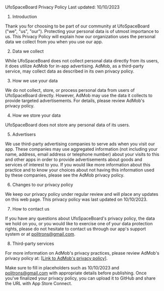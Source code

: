 UfoSpaceBoard Privacy Policy
Last updated: 10/10/2023

1. Introduction

Thank you for choosing to be part of our community at UfoSpaceBoard ("we", "us", "our"). Protecting your personal data is of utmost importance to us. This Privacy Policy will explain how our organization uses the personal data we collect from you when you use our app.

2. Data we collect

While UfoSpaceBoard does not collect personal data directly from its users, it does utilize AdMob for in-app advertising. AdMob, as a third-party service, may collect data as described in its own privacy policy.

3. How we use your data

We do not collect, store, or process personal data from users of UfoSpaceBoard directly. However, AdMob may use the data it collects to provide targeted advertisements. For details, please review AdMob's privacy policy.

4. How we store your data

UfoSpaceBoard does not store any personal data of its users.

5. Advertisers

We use third-party advertising companies to serve ads when you visit our app. These companies may use aggregated information (not including your name, address, email address or telephone number) about your visits to this and other apps in order to provide advertisements about goods and services of interest to you. If you would like more information about this practice and to know your choices about not having this information used by these companies, please see the AdMob privacy policy.

6. Changes to our privacy policy

We keep our privacy policy under regular review and will place any updates on this web page. This privacy policy was last updated on 10/10/2023.

7. How to contact us

If you have any questions about UfoSpaceBoard's privacy policy, the data we hold on you, or you would like to exercise one of your data protection rights, please do not hesitate to contact us through our app's support system or at politrons@gmail.com.

8. Third-party services

For more information on AdMob's privacy practices, please review AdMob's privacy policy at: [[Link to AdMob's privacy policy](https://support.google.com/admob/answer/10437795?hl=en&ref_topic=2745287&sjid=17816052094559822064-EU)].

Make sure to fill in placeholders such as 10/10/2023 and politrons@gmail.com with appropriate details before publishing. Once you've finalized your privacy policy, you can upload it to GitHub and share the URL with App Store Connect.



